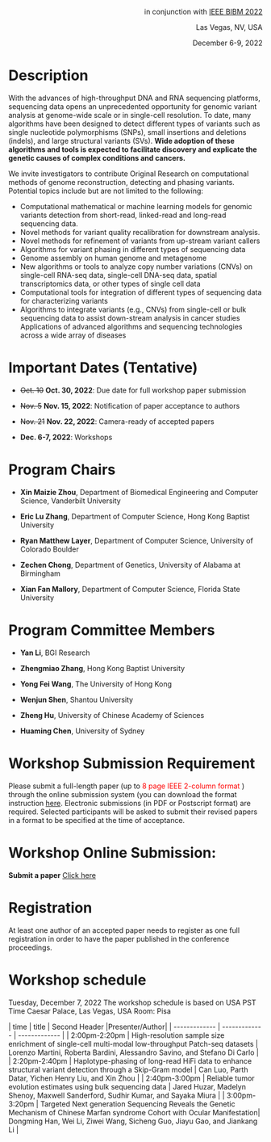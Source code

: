 <p align="right">
  in conjunction with
  <a href="http://ieeebibm.org/BIBM2022/" target="_blank">IEEE BIBM 2022</a>
</p>


<p align="right">Las Vegas, NV, USA</p>

<p align="right">December 6-9, 2022</p>

# Description

With the advances of high-throughput DNA and RNA sequencing platforms, sequencing data opens an unprecedented opportunity for genomic variant analysis at genome-wide scale or in single-cell resolution. To date, many algorithms have been designed to detect different types of variants such as single nucleotide polymorphisms (SNPs), small insertions and deletions (indels), and large structural variants (SVs). **Wide adoption of these algorithms and tools is expected to facilitate discovery and explicate the genetic causes of complex conditions and cancers.**

We invite investigators to contribute Original Research on computational methods of genome reconstruction, detecting and phasing variants. Potential topics include but are not limited to the following:


- Computational mathematical or machine learning models for genomic variants detection from short-read, linked-read and long-read sequencing data. 
- Novel methods for variant quality recalibration for downstream analysis.
- Novel methods for refinement of variants from up-stream variant callers 
- Algorithms for variant phasing in different types of sequencing data
- Genome assembly on human genome and metagenome
- New algorithms or tools to analyze copy number variations (CNVs) on single-cell RNA-seq data, single-cell DNA-seq data, spatial transcriptomics data, or other types of single cell data
- Computational tools for integration of different types of sequencing data for characterizing variants
- Algorithms to integrate variants (e.g., CNVs) from single-cell or bulk sequencing data to assist down-stream analysis in cancer studies 
Applications of advanced algorithms and sequencing technologies across a wide array of diseases


# Important Dates (Tentative)

- ~~Oct. 10~~ **Oct. 30, 2022**: Due date for full workshop paper submission

- ~~Nov. 5~~ **Nov. 15, 2022**: Notification of paper acceptance to authors

- ~~Nov. 21~~ **Nov. 22, 2022**: Camera-ready of accepted papers

- **Dec. 6-7, 2022**: Workshops

# Program Chairs
- **Xin Maizie Zhou**, Department of Biomedical Engineering and Computer Science, Vanderbilt University

- **Eric Lu Zhang**, Department of Computer Science, Hong Kong Baptist University

- **Ryan Matthew Layer**, Department of Computer Science, University of Colorado Boulder

- **Zechen Chong**,  Department of Genetics, University of Alabama at Birmingham

- **Xian Fan Mallory**, Department of Computer Science, Florida State University



# Program Committee Members

- **Yan Li**, BGI Research

- **Zhengmiao Zhang**, Hong Kong Baptist University

- **Yong Fei Wang**, The University of Hong Kong

- **Wenjun Shen**, Shantou University

- **Zheng Hu**, University of Chinese Academy of Sciences

- **Huaming Chen**, University of Sydney




# Workshop Submission Requirement

Please submit a full-length paper (up to <font color='red'> 8 page IEEE 2-column format </font>) through the online submission system (you can download the format instruction [here](http://www.ieee.org/conferences_events/conferences/publishing/templates.html).
Electronic submissions (in PDF or Postscript format) are required. Selected participants will be asked to submit their revised papers in a format to be specified at the time of acceptance.  

# Workshop Online Submission:

<!-- **Submit a paper** [Click here](https://wi-lab.com/cyberchair/2022/bibm22/scripts/submit.php?subarea=S09&undisplay_detail=1&wh=/cyberchair/2022/bibm22/scripts/ws_submit.php
) -->

**Submit a paper** [Click here](https://wi-lab.com/cyberchair/2022/bibm22/scripts/submit.php?subarea=S07&undisplay_detail=1&wh=/cyberchair/2022/bibm22/scripts/ws_submit.php
)

# Registration

At least one author of an accepted paper needs to register as one full registration in order to have the paper published in the conference proceedings.


# Workshop schedule

Tuesday, December 7, 2022
The workshop schedule is based on USA PST Time
Caesar Palace, Las Vegas, USA
Room: Pisa


| time  | title | Second Header |Presenter/Author|
| ------------- | ------------- | ------------- |
| 2:00pm-2:20pm  | High-resolution sample size enrichment of single-cell multi-modal low-throughput Patch-seq datasets  | Lorenzo Martini, Roberta Bardini, Alessandro Savino, and Stefano Di Carlo  |
| 2:20pm-2:40pm  | Haplotype-phasing of long-read HiFi data to enhance structural variant detection through a Skip-Gram model  | Can Luo, Parth Datar, Yichen Henry Liu, and Xin Zhou |
| 2:40pm-3:00pm  | Reliable tumor evolution estimates using bulk sequencing data	|
Jared Huzar, Madelyn Shenoy, Maxwell Sanderford, Sudhir Kumar, and Sayaka Miura  |
| 3:00pm-3:20pm | Targeted Next generation Sequencing Reveals the Genetic Mechanism of Chinese Marfan syndrome Cohort with Ocular Manifestation| Dongming Han, Wei Li, Ziwei Wang, Sicheng Guo, Jiayu Gao, and Jiankang Li |




